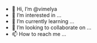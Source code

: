 - 👋 Hi, I’m @vimelya
- 👀 I’m interested in ...
- 🌱 I’m currently learning ...
- 💞️ I’m looking to collaborate on ...
- 📫 How to reach me ...

<!---
vimelya/vimelya is a ✨ special ✨ repository because its `README.md` (this file) appears on your GitHub profile.
You can click the Preview link to take a look at your changes.
--->
